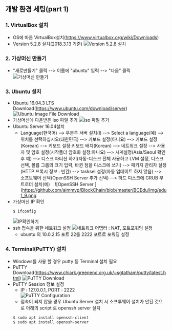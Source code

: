 ## 개발 환경 세팅(part 1)
### 1. VirtualBox 설치
  - OS에 따른 VirtualBox설치(https://www.virtualbox.org/wiki/Downloads)
  - Version 5.2.8 설치(2018.3.13 기준)
    ![Version 5.2.8 설치](https://github.com/aimmvp/BlockChain/blob/master/BCEdu/img/edu1_1.png)
  
### 2. 가상머신 만들기 
  - "새로만들기" 클릭 --> 이름에 "ubuntu" 입력 --> "다음" 클릭
    ![가상머신 만들기](https://github.com/aimmvp/BlockChain/blob/master/BCEdu/img/edu1_2.png)

### 3. Ubuntu 설치
  - Ubuntu 16.04.3 LTS Download(https://www.ubuntu.com/download/server)
    ![Ubuntu Image File Download](https://github.com/aimmvp/BlockChain/blob/master/BCEdu/img/edu1_3.png)
  - 가상머신에 다운받은 iso 파일 추가
    ![iso 파일 추가](https://github.com/aimmvp/BlockChain/blob/master/BCEdu/img/edu1_4.png)
  - Ubuntu Server 16.04설치
    * Language(한국어) --> 우분투 서버 설치(I) --> Select a language(예) --> 위치를 선택하십시오(대한민국) --> 키보드 설정(아니요) --> 키보드 설정(Korean) --> 키보드 설정:키보드 배치(Korean) --> 네트워크 설정 --> 사용자 및 암호 설정(시작폴더 암호화 설정:아니요) --> 시계설정(Asia/Seoul 확인 후 예) --> 디스크 파티션 하기(자동-디스크 전체 사용하고 LVM 설정, 디스크 선택, 볼륨 그룹의 크기 입력, 바뀐 점을 디스크에 쓰기) --> 패키지 관리자 설정(HTTP 프록시 정보 : 빈칸) --> tasksel 설정(자동 업데이트 하지 않음) --> 소프트웨어 선택(OpenSSH Server 추가 선택) --> 하드 디스크에 GRUB 부트로더 설치(예)
    ![OpenSSH Server ](https://github.com/aimmvp/BlockChain/blob/master/BCEdu/img/edu1_9.png
  - 가상머신 IP 확인 
    ```
    $ ifconfig
    ```
    ![IP확인하기](https://github.com/aimmvp/BlockChain/blob/master/BCEdu/img/edu1_5.png)
  - ssh 접속을 위한 네트워크 설정
    ![네트워크 어댑터 : NAT, 포트포워딩 설정](https://github.com/aimmvp/BlockChain/blob/master/BCEdu/img/edu1_6.png)
    * ubuntu 의 10.0.2.15 포트 22를 2222 포트로 포워딩 설정
### 4. Terminal(PuTTY) 설치
  - Windows를 사용 할 경우 putty 등 Terminal 설치 필요
  - PuTTY Download(https://www.chiark.greenend.org.uk/~sgtatham/putty/latest.html)
    ![PuTTY Download](https://github.com/aimmvp/BlockChain/blob/master/BCEdu/img/edu1_7.png)
  - PuTTY Session 정보 설정
    * IP : 127.0.0.1, PORT : 2222    
    ![PuTTY Configuration](https://github.com/aimmvp/BlockChain/blob/master/BCEdu/img/edu1_8.png)
    * 접속이 되지 않을 경우 Ubuntu Server 설치 시 소프투웨어 설치가 안된 것으로 아래의 script 로 openssh server 설치
    ```
	$ sudo apt install openssh-client
	$ sudo apt install openssh-server
	```
